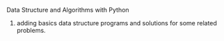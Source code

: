Data Structure and Algorithms with Python
1) adding basics data structure programs and solutions for some related problems.
